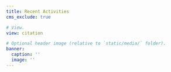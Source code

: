 ```yaml
---
title: Recent Activities
cms_exclude: true

# View.
view: citation

# Optional header image (relative to `static/media/` folder).
banner:
  caption: ''
  image: ''
---
```

